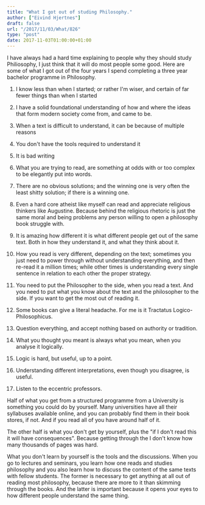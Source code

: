```yaml
---
title: "What I got out of studing Philosophy."
author: ["Eivind Hjertnes"]
draft: false
url: "/2017/11/03/What/826"
type: "post"
date: 2017-11-03T01:00:00+01:00
---
```


I have always had a hard time explaining to people why they should study
Philiosophy, I just think that it will do most people some good. Here
are some of what I got out of the four years I spend completing a three
year bachelor programme in Philosophy.

1.  I know less than when I started; or rather I'm wiser, and certain of
    far fewer things than when I started

2.  I have a solid foundational understanding of how and where the ideas
    that form modern society come from, and came to be.

3.  When a text is difficult to understand, it can be because of multiple
    reasons

4.  You don't have the tools required to understand it

5.  It is bad writing

6.  What you are trying to read, are something at odds with or too complex
    to be elegantly put into words.

7.  There are no obvious solutions; and the winning one is very often
    the least shitty solution; if there is a winning one.

8.  Even a hard core atheist like myself can read and appreciate
    religious thinkers like Augustine. Because behind the religious
    rhetoric is just the same moral and being problems any person
    willing to open a philosophy book struggle with.

9.  It is amazing how different it is what different people get out of
    the same text. Both in how they understand it, and what they think
    about it.

10. How you read is very different, depending on the text; sometimes you
    just need to power through without understanding everything, and
    then re-read it a million times; while other times is understanding
    every single sentence in relation to each other the proper strategy.

11. You need to put the Philosopher to the side, when you read a text.
    And you need to put what you know about the text and the philosopher
    to the side. If you want to get the most out of reading it.

12. Some books can give a literal headache. For me is it Tractatus
    Logico-Philosophicus.

13. Question everything, and accept nothing based on authority or
    tradition.

14. What you thought you meant is always what you mean, when you analyse
    it logically.

15. Logic is hard, but useful, up to a point.

16. Understanding different interpretations, even though you disagree,
    is useful.

17. Listen to the eccentric professors.

Half of what you get from a structured programme from a University is
something you could do by yourself. Many universities have all their
syllabuses available online, and you can probably find them in their
book stores, if not. And if you read all of you have around half of it.

The other half is what you don't get by yourself, plus the "if I don't
read this it will have consequences". Because getting through the I
don't know how many thousands of pages was hard.

What you don't learn by yourself is the tools and the discussions. When
you go to lectures and seminars, you learn how one reads and studies
philosophy and you also learn how to discuss the content of the same
texts with fellow students. The former is necessary to get anything at
all out of reading most philosophy, because there are more to it than
skimming through the books. And the latter is important because it opens
your eyes to how different people understand the same thing.
